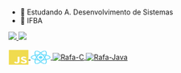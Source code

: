 ###

- 🌱 Estudando A. Desenvolvimento de Sistemas
- 🏯 IFBA 

<div>
  <a href="https://github.com/itsjoaaaao">
  <img height="160em" src="https://github-readme-stats.vercel.app/api?username=itsjoaaaao&show_icons=true&theme=miidnight-purple&include_all_commits=true&count_private=true"/>
  <img height="160em" src="https://github-readme-stats.vercel.app/api/top-langs/?username=itsjoaaaao&layout=compact&langs_count=7&theme=midnight-purple"/>
</div>
<div style="display: inline_block"><br>
  <img align="center" alt="Rafa-Js" height="30" width="40" src="https://raw.githubusercontent.com/devicons/devicon/master/icons/javascript/javascript-plain.svg">
  <img align="center" alt="Rafa-React" height="30" width="40" src="https://raw.githubusercontent.com/devicons/devicon/master/icons/react/react-original.svg">
  <img align="center" alt="Rafa-C" height="30" width="40" src="https://cdn.jsdelivr.net/gh/devicons/devicon/icons/c/c-plain.svg">
  <img align="center" alt="Rafa-Java" height="30" width="40" src="https://cdn.jsdelivr.net/gh/devicons/devicon/icons/java/java-plain.svg">
</div>
  
  

